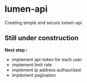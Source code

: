 # lumen-api
Creating simple and secure lumen-api 

## Still under construction

 
 **Next step :**
 - implement api-token for each user
 - implement limit rate
 - implement ip address authaurized
 - Implement pagination
 
 
 
 
 



